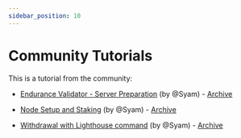 ```yaml
---
sidebar_position: 10
---
```


# Community Tutorials

This is a tutorial from the community:

- [Endurance Validator - Server Preparation](https://medium.com/@fusionist.id/how-to-run-endurance-staking-node-1-b27329fb0a9b) (by @Syam) - [Archive](https://web.archive.org/web/20240513031109/https://medium.com/@fusionist.id/)

- [Node Setup and Staking](https://medium.com/@fusionist.id/how-to-run-endurance-staking-node-2-173f62e3a9b7) (by @Syam) - [Archive](https://web.archive.org/web/20240513031109/https://medium.com/@fusionist.id/how-to-run-endurance-staking-node-2-173f62e3a9b7)

- [Withdrawal with Lighthouse command](https://medium.com/@fusionist.id/endurance-validator-withdrawal-process-d37163b2cd38) (by @Syam) - [Archive](https://web.archive.org/web/20240513031109/https://medium.com/@fusionist.id/endurance-validator-withdrawal-process-d37163b2cd38)

